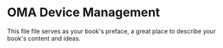 
# OMA Device Management



This file file serves as your book's preface, a great place to describe your book's content and ideas.
